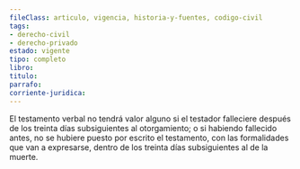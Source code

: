```yaml
---
fileClass: articulo, vigencia, historia-y-fuentes, codigo-civil
tags:
- derecho-civil
- derecho-privado
estado: vigente
tipo: completo
libro:
titulo:
parrafo:
corriente-juridica:
---
```

El testamento verbal no tendrá valor alguno si el testador falleciere después de los treinta días subsiguientes al otorgamiento; o si habiendo fallecido antes, no se hubiere puesto por escrito el testamento, con las formalidades que van a expresarse, dentro de los treinta días subsiguientes al de la muerte.